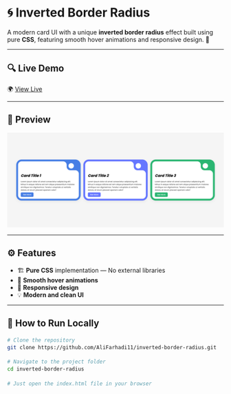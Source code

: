 # 🌀 Inverted Border Radius

A modern card UI with a unique **inverted border radius** effect built using pure **CSS**, featuring smooth hover animations and responsive design. 🚀

---

## 🔍 **Live Demo**
🌍 [View Live](https://alifarhadi11.github.io/inverted-border-radius/)  

---

## 📸 **Preview**
![Inverted Border Radius Preview](./screenshot.png)

---

## ⚙️ **Features**
- 🏗️ **Pure CSS** implementation — No external libraries
- 🎨 **Smooth hover animations**
- 📱 **Responsive design**
- 💡 **Modern and clean UI**

---

## 🚀 **How to Run Locally**
```bash
# Clone the repository
git clone https://github.com/AliFarhadi11/inverted-border-radius.git

# Navigate to the project folder
cd inverted-border-radius

# Just open the index.html file in your browser